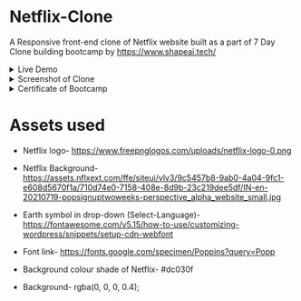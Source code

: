 # Netflix-Clone
A Responsive front-end clone of Netflix website built as a part of 7 Day Clone building bootcamp by https://www.shapeai.tech/ 

<details>
<summary>Live Demo</summary>
Visit 
</details>

<details>
<summary>Screenshot of Clone</summary>
<img src="https://github.com/nagarajpandith/netflix-clone/blob/main/images/Netflix-Clone.png" width="750">
</details>

<details>
<summary>Certificate of Bootcamp</summary>
<img src="" width="750">
</details>

# Assets used
- Netflix logo- 
https://www.freepnglogos.com/uploads/netflix-logo-0.png

- Netflix Background- 
https://assets.nflxext.com/ffe/siteui/vlv3/9c5457b8-9ab0-4a04-9fc1-e608d5670f1a/710d74e0-7158-408e-8d9b-23c219dee5df/IN-en-20210719-popsignuptwoweeks-perspective_alpha_website_small.jpg

- Earth symbol in drop-down (Select-Language)-
https://fontawesome.com/v5.15/how-to-use/customizing-wordpress/snippets/setup-cdn-webfont

- Font link-
https://fonts.google.com/specimen/Poppins?query=Popp

- Background colour shade of Netflix- #dc030f

- Background- rgba(0, 0, 0, 0.4);
 

